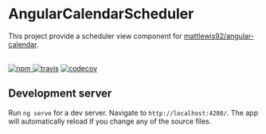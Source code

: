 # AngularCalendarScheduler

This project provide a scheduler view component for [mattlewis92/angular-calendar](https://github.com/mattlewis92/angular-calendar).

<br>
<a href="https://www.npmjs.com/package/angular-calendar-scheduler">
    <img src="https://badge.fury.io/js/ngx-color.svg" alt="npm">
</a> 
<a href="https://travis-ci.org/bm-software/angular-calendar-scheduler">
    <img src="https://travis-ci.org/bm-software/angular-calendar-scheduler.svg?branch=master" alt="travis"></a> 
<a href="https://codecov.io/github/scttcper/ngx-color">
    <img src="https://img.shields.io/codecov/c/github/scttcper/ngx-color.svg" alt="codecov">
</a>

## Development server

Run `ng serve` for a dev server. Navigate to `http://localhost:4200/`. The app will automatically reload if you change any of the source files.

